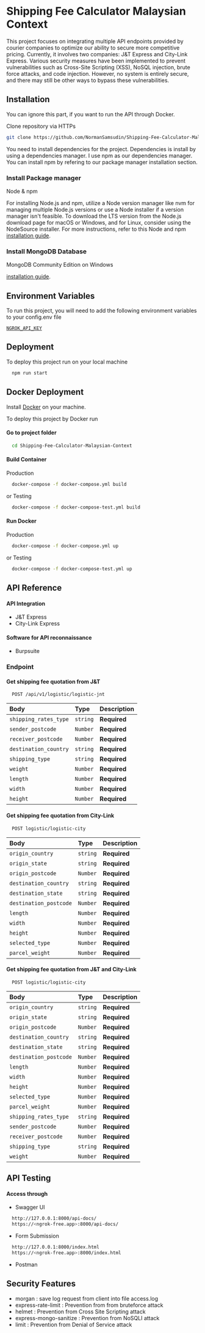 # Shipping Fee Calculator Malaysian Context

This project focuses on integrating multiple API endpoints provided by courier companies to optimize our ability to secure more competitive pricing. Currently, it involves two companies: J&T Express and City-Link Express. Various security measures have been implemented to prevent vulnerabilities such as Cross-Site Scripting (XSS), NoSQL injection, brute force attacks, and code injection. However, no system is entirely secure, and there may still be other ways to bypass these vulnerabilities.

## Installation

You can ignore this part, if you want to run the API through Docker.

Clone repository via HTTPs

```bash
git clone https://github.com/NormanSamsudin/Shipping-Fee-Calculator-Malaysian-Context.git
```

You need to install dependencies for the project. Dependencies is install by using a dependencies manager. I use npm as our dependencies manager. You can install npm by refering to our package manager installation section.

### Install Package manager

Node & npm

For installing Node.js and npm, utilize a Node version manager like nvm for managing multiple Node.js versions or use a Node installer if a version manager isn't feasible. To download the LTS version from the Node.js download page for macOS or Windows, and for Linux, consider using the NodeSource installer. For more instructions, refer to this Node and npm [installation guide](https://kinsta.com/blog/how-to-install-node-js/).

### Install MongoDB Database

MongoDB Community Edition on Windows

[installation guide](https://www.mongodb.com/docs/manual/tutorial/install-mongodb-on-windows/).

## Environment Variables

To run this project, you will need to add the following environment variables to your config.env file

[`NGROK_API_KEY`](https://ngrok.com)

## Deployment

To deploy this project run on your local machine

```bash
  npm run start
```

## Docker Deployment

Install [Docker](https://www.docker.com/products/docker-desktop/) on your machine.

To deploy this project by Docker run

#### Go to project folder

```bash
  cd Shipping-Fee-Calculator-Malaysian-Context
```

#### Build Container

Production

```bash
  docker-compose -f docker-compose.yml build
```

or Testing

```bash
  docker-compose -f docker-compose-test.yml build
```

#### Run Docker

Production

```bash
  docker-compose -f docker-compose.yml up
```

or Testing

```bash
  docker-compose -f docker-compose-test.yml up
```

## API Reference

#### API Integration

- J&T Express
- City-Link Express

#### Software for API reconnaissance

- Burpsuite

### Endpoint

#### Get shipping fee quotation from J&T

```http
  POST /api/v1/logistic/logistic-jnt
```

| Body                  | Type     | Description  |
| :-------------------- | :------- | :----------- |
| `shipping_rates_type` | `string` | **Required** |
| `sender_postcode`     | `Number` | **Required** |
| `receiver_postcode`   | `Number` | **Required** |
| `destination_country` | `string` | **Required** |
| `shipping_type`       | `string` | **Required** |
| `weight`              | `Number` | **Required** |
| `length`              | `Number` | **Required** |
| `width`               | `Number` | **Required** |
| `height`              | `Number` | **Required** |

#### Get shipping fee quotation from City-Link

```http
  POST logistic/logistic-city
```

| Body                   | Type     | Description  |
| :--------------------- | :------- | :----------- |
| `origin_country`       | `string` | **Required** |
| `origin_state`         | `string` | **Required** |
| `origin_postcode`      | `Number` | **Required** |
| `destination_country`  | `string` | **Required** |
| `destination_state`    | `string` | **Required** |
| `destination_postcode` | `Number` | **Required** |
| `length`               | `Number` | **Required** |
| `width`                | `Number` | **Required** |
| `height`               | `Number` | **Required** |
| `selected_type`        | `Number` | **Required** |
| `parcel_weight`        | `Number` | **Required** |

#### Get shipping fee quotation from J&T and City-Link

```http
  POST logistic/logistic-city
```

| Body                   | Type     | Description  |
| :--------------------- | :------- | :----------- |
| `origin_country`       | `string` | **Required** |
| `origin_state`         | `string` | **Required** |
| `origin_postcode`      | `Number` | **Required** |
| `destination_country`  | `string` | **Required** |
| `destination_state`    | `string` | **Required** |
| `destination_postcode` | `Number` | **Required** |
| `length`               | `Number` | **Required** |
| `width`                | `Number` | **Required** |
| `height`               | `Number` | **Required** |
| `selected_type`        | `Number` | **Required** |
| `parcel_weight`        | `Number` | **Required** |
| `shipping_rates_type`  | `string` | **Required** |
| `sender_postcode`      | `Number` | **Required** |
| `receiver_postcode`    | `Number` | **Required** |
| `shipping_type`        | `string` | **Required** |
| `weight`               | `Number` | **Required** |

## API Testing

#### Access through

- Swagger UI

```bash
  http://127.0.0.1:8000/api-docs/
  https://<ngrok-free.app>:8000/api-docs/
```

- Form Submission

```bash
  http://127.0.0.1:8000/index.html
  https://<ngrok-free.app>:8000/index.html
```

- Postman

## Security Features

- morgan : save log request from client into file access.log
- express-rate-limit : Prevention from from bruteforce attack
- helmet : Prevention from Cross Site Scripting attack
- express-mongo-sanitize : Prevention from NoSQLI attack
- limit : Prevention from Denial of Service attack
